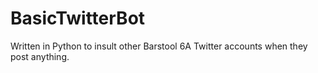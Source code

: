 # BasicTwitterBot
Written in Python to insult other Barstool 6A Twitter accounts when they post anything.
